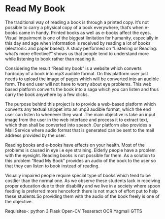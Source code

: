 # Read My Book

The traditional way of reading a book is through a printed copy. It’s not possible to carry a physical copy of a book everywhere, that’s when e-books came in handy. Printed books as well as e-books affect the eyes. Visual impairment is one of the biggest limitation for humanity, especially in this day and age when information is received by reading a lot of books (electronic and paper based). A study performed on “Listening or Reading: what’s more effective?” shows us that people tend to understand more while listening to book rather than reading it. 

Considering the result “Read my book” is a website which converts hardcopy of a book into mp3 audible format. On this platform user just needs to upload the image of pages which will be converted into an audible form. The end user will not have to worry about eye problems. This web based platform converts the book into a saga which you can listen and thus carry the book anywhere by a few clicks.

The purpose behind this project is to provide a web-based platform which converts any textual snippet into an .mp3 audible format, which the end user can listen to whenever they want .The main objective is take an input image from the user in the web interface and process it to extract text, which then shall be converted into speech .Our platform also provides a Mail Service where audio format that is generated can be sent to the mail address provided by the user.

 Reading books and e-books have effects on your health. Most of the problems is caused in eye i.e eye straining. Elderly people have a problem with the eyesight.  Reading books is not possible for them. As a solution to this problem “Read My Book” provides an audio of the book to the user so that they can listen to book instead of reading.

Visually impaired people require special type of books which tend to be costlier than the normal one. As we observe these students lack in receiving proper education due to their disability and we live in a society where spoon feeding is preferred more henceforth there is not much of effort put to help these students.So providing them with the audio of the book freely is one of the objective.

Requisites-:
python 3
Flask
Open-CV
Tesseract OCR
Yagmail
GTTS
